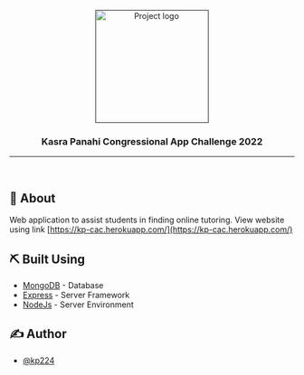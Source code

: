 <p align="center">
  <a href="" rel="noopener">
 <img width=200px height=200px src="https://i.imgur.com/6wj0hh6.jpg" alt="Project logo"></a>
</p>

<h3 align="center">Kasra Panahi Congressional App Challenge 2022</h3>

<div align="center">

</div>

---

<br>

## 🧐 About <a name = "about"></a>

Web application to assist students in finding online tutoring.
View website using link [https://kp-cac.herokuapp.com/](https://kp-cac.herokuapp.com/)

## ⛏️ Built Using <a name = "built_using"></a>

- [MongoDB](https://www.mongodb.com/) - Database
- [Express](https://expressjs.com/) - Server Framework
- [NodeJs](https://nodejs.org/en/) - Server Environment

## ✍️ Author <a name = "author"></a>

- [@kp224](https://github.com/kp224)


